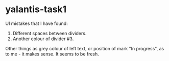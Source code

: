 # yalantis-task1
UI mistakes that I have found:
1. Different spaces between dividers.
2. Another colour of divider #3.

Other things as grey colour of left text, or position of mark "In progress", as to me - it makes sense. It seems to be fresh.
